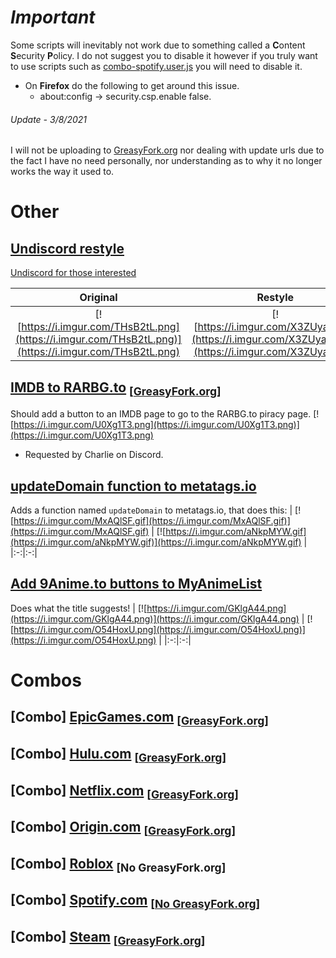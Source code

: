 # **_Important_**
Some scripts will inevitably not work due to something called a **C**ontent **S**ecurity **P**olicy.
I do not suggest you to disable it however if you truly want to use scripts such as [combo-spotify.user.js](scripts_combos/combo-spotify.user.js) you will need to disable it.
* On **Firefox** do the following to get around this issue.
  - about:config -> security.csp.enable false.

###### Update - 3/8/2021
I will not be uploading to [GreasyFork.org](https://greasyfork.org/) nor dealing with update urls due to the fact I have no need personally, nor understanding as to why it no longer works the way it used to.


# Other

## [Undiscord restyle](styles_discord/undiscord.user.css)
[Undiscord for those interested](https://github.com/victornpb/deleteDiscordMessages)

|                                                Original                                                |                                                 Restyle                                                |
|:------------------------------------------------------------------------------------------------------:|:------------------------------------------------------------------------------------------------------:|
| [![https://i.imgur.com/THsB2tL.png](https://i.imgur.com/THsB2tL.png)](https://i.imgur.com/THsB2tL.png) | [![https://i.imgur.com/X3ZUyaf.png](https://i.imgur.com/X3ZUyaf.png)](https://i.imgur.com/X3ZUyaf.png) |

## [IMDB to RARBG.to](scripts_other/imdb-to-rarbg.to.user.js) <sub>[[GreasyFork.org](https://greasyfork.org/en/scripts/388948-imdb-to-rarbg-to)]</sub>
Should add a button to an IMDB page to go to the RARBG.to piracy page.
[![https://i.imgur.com/U0Xg1T3.png](https://i.imgur.com/U0Xg1T3.png)](https://i.imgur.com/U0Xg1T3.png)
- Requested by Charlie on Discord.

## [updateDomain function to metatags.io](scripts_other/metatags.io.user.js)
Adds a function named `updateDomain` to metatags.io, that does this:
| [![https://i.imgur.com/MxAQlSF.gif](https://i.imgur.com/MxAQlSF.gif)](https://i.imgur.com/MxAQlSF.gif) | [![https://i.imgur.com/aNkpMYW.gif](https://i.imgur.com/aNkpMYW.gif)](https://i.imgur.com/aNkpMYW.gif) |
|:-:|:-:|

## [Add 9Anime.to buttons to MyAnimeList](scripts_other/MyAnimeList-2-9Anime.to.user.js)
Does what the title suggests!
| [![https://i.imgur.com/GKlgA44.png](https://i.imgur.com/GKlgA44.png)](https://i.imgur.com/GKlgA44.png) | [![https://i.imgur.com/O54HoxU.png](https://i.imgur.com/O54HoxU.png)](https://i.imgur.com/O54HoxU.png) |
|:-:|:-:|

# Combos
## \[Combo\] [EpicGames.com](scripts_combos/combo-epicgames.user.js) <sub>\[[GreasyFork.org](https://greasyfork.org/en/scripts/389598-combo-epicgames)\]</sub>
## \[Combo\] [Hulu.com](scripts_combos/combo-hulu.user.js) <sub>\[[GreasyFork.org](https://greasyfork.org/en/scripts/389616-combo-hulu)\]</sub>
## \[Combo\] [Netflix.com](scripts_combos/combo-netflix.user.js) <sub>\[[GreasyFork.org](https://greasyfork.org/en/scripts/389599-combo-netflix)\]</sub>
## \[Combo\] [Origin.com](scripts_combos/combo-origin.user.js) <sub>\[[GreasyFork.org](https://greasyfork.org/en/scripts/389600-combo-origin)\]</sub>
## \[Combo\] [Roblox](scripts_combos/combo-roblox.user.js) <sub>\[No GreasyFork.org\]</sub>
## \[Combo\] [Spotify.com](scripts_combos/combo-spotify.user.js) <sub>\[[No GreasyFork.org](https://i.imgur.com/O1kzeHF.png)\]</sub>
## \[Combo\] [Steam](scripts_combos/combo-steam.user.js) <sub>\[[GreasyFork.org](https://greasyfork.org/en/scripts/390814-combo-steam)\]</sub>
